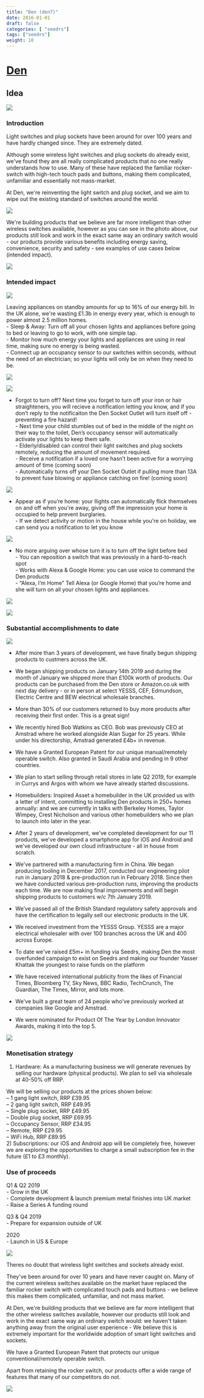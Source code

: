 ```yaml
---
title: "Den (den7)"
date: 2016-01-01
draft: false
categories: [ "seedrs"]
tags: ["seedrs"]
weight: 10
---
```


# [Den](https://www.seedrs.com/den7)

## Idea

![](/img/seedrs/uploads/startup/section_image/image/16940/p92lbmdgwpjzvnndc46v57fl6y4myoz/SEEDRS_Update_Launch_banner_2.jpg?rect=0%2C0%2C600%2C1173&w=600&fit=clip&s=b75966e87019c7497985a6574d695020)

### Introduction

Light switches and plug sockets have been around for over 100 years and have hardly changed since. They are extremely dated.

Although some wireless light switches and plug sockets do already exist, we've found they are all really complicated products that no one really understands how to use. Many of these have replaced the familiar rocker-switch with high-tech touch pads and buttons, making them complicated, unfamiliar and essentially not mass-market.

At Den, we're reinventing the light switch and plug socket, and we aim to wipe out the existing standard of switches around the world.

![](/img/seedrs/uploads/startup/section_image/image/16941/i4rfpu6h2td64lrmvqnlh2961y0kp4g/range_white_background.jpg?rect=0%2C0%2C600%2C371&w=600&fit=clip&s=ad245ef549ae5fafb826ad6514ba1a47)

We're building products that we believe are far more intelligent than other wireless switches available, however as you can see in the photo above, our products still look and work in the exact same way an ordinary switch would - our products provide various benefits including energy saving, convenience, security and safety - see examples of use cases below (intended impact).

![](/img/seedrs/uploads/startup/section_image/image/16942/pfui52c23k68h4jlb3eexps26rfvytq/App_iOS.jpg?rect=0%2C0%2C600%2C470&w=600&fit=clip&s=04d43e9174cc8fd1f23c283b52693aa2)

### Intended impact

![](/img/seedrs/uploads/startup/section_image/image/16943/ptdnh4plo1n4eug2jmibr6uniqzyyn2/Helping_reduce.jpg?rect=0%2C0%2C600%2C67&w=600&fit=clip&s=34c74cb6f99615f53d0a97001e31e37c)

Leaving appliances on standby amounts for up to 16% of our energy bill. In the UK alone, we're wasting £1.3b in energy every year, which is enough to power almost 2.5 million homes. <br>- Sleep &amp; Away: Turn off all your chosen lights and appliances before going to bed or leaving to go to work, with one simple tap. <br>- Monitor how much energy your lights and appliances are using in real time, making sure no energy is being wasted. <br>- Connect up an occupancy sensor to our switches within seconds, without the need of an electrician; so your lights will only be on when they need to be.

![](/img/seedrs/uploads/startup/section_image/image/16944/4taagijarnuxbk9kbpr4wxdq991vfuj/On_Off_v10_2.gif?rect=0%2C0%2C497%2C248&w=600&fit=clip&s=8eca89535fe1abf6f76b3cf9c8ac2537)

![](/img/seedrs/uploads/startup/section_image/image/16945/8i9rwkg0ll4sw88d2u14ndgfkbtbz2x/Creating_a_safer__1_.jpg?rect=0%2C0%2C600%2C38&w=600&fit=clip&s=125f4b2deacef8c8b39c3c0e5952d3e5)

- Forgot to turn off? Next time you forget to turn off your iron or hair straighteners, you will recieve a notification letting you know, and if you don’t reply to the notificaiton the Den Socket Outlet will turn itself off - preventing a fire hazard! <br>- Next time your child stumbles out of bed in the middle of the night on their way to the toilet, Den’s occupancy sensor will automatically activate your lights to keep them safe. <br>- Elderly/disabled can control their light switches and plug sockets remotely, reducing the amount of movement required. <br>- Receive a notification if a loved one hasn’t been active for a worrying amount of time (coming soon) <br>- Automatically turns off your Den Socket Outlet if pulling more than 13A to prevent fuse blowing or appliance catching on fire! (coming soon)

![](/img/seedrs/uploads/startup/section_image/image/16946/jqdc75g1nzl7tgn8iw7z3rq1laqy2dp/Creating_a_secure.jpg?rect=0%2C0%2C600%2C58&w=600&fit=clip&s=e8ceb17f09e749417b89bfbf5d0dc190)

- Appear as if you’re home: your llights can automatically flick themselves on and off when you're away, giving off the impression your home is occupied to help prevent burglaries. <br>- If we detect activity or motion in the house while you're on holiday, we can send you a notification to let you know

![](/img/seedrs/uploads/startup/section_image/image/16947/tu3dh8mmm3iw2lqogr7utrgob3v030b/Adding_convenience.jpg?rect=0%2C0%2C600%2C50&w=600&fit=clip&s=462c83f4b4e32e362e63caaabf269076)

- No more arguing over whose turn it is to turn off the light before bed <br>- You can reposition a switch that was previously in a hard-to-reach spot <br>- Works with Alexa &amp; Google Home: you can use voice to command the Den products <br>- “Alexa, I’m Home” Tell Alexa (or Google Home) that you’re home and she will turn on all your chosen lights and appliances.

![](/img/seedrs/uploads/startup/section_image/image/16948/fi2cjpcbs92qfpjccbfmjzh6efrw2xw/den-benefits.png?rect=0%2C0%2C600%2C233&w=600&fit=clip&s=560e3e3e1b40714c3927ae61040d1166)

![](/img/seedrs/uploads/startup/section_image/image/16949/mnw0sh4z8cbu9nm8v51yrlx8ol1wqdu/Screen_Shot_2018-03-16_at_00.53.31__3_.png?rect=0%2C0%2C600%2C268&w=600&fit=clip&s=eff69e515836b519bcf95b381ad76306)

### Substantial accomplishments to date

![](/img/seedrs/uploads/startup/section_image/image/16950/q90zigi7amn2w5vtj7mzov5w0vle0ai/Screen_Shot_2016-04-05_at_00.45.04.png?rect=0%2C0%2C600%2C337&w=600&fit=clip&s=66547521a4c844cc6015994e0018f47e)

- After more than 3 years of development, we have finally begun shipping products to custmers across the UK.

- We began shipping products on January 14th 2019 and during the month of January we shipped more than £100k worth of products. Our products can be purchased from the Den store or Amazon.co.uk with next day delivery - or in person at select YESSS, CEF, Edmundson, Electric Centre and BEW electrical wholesale branches.

- More than 30% of our customers returned to buy more products after receiving their first order. This is a great sign!

- We recently hired Bob Watkins as CEO. Bob was previously CEO at Amstrad where he worked alongside Alan Sugar for 25 years. While under his directorship, Amstrad generated £4b+ in revenue.

- We have a Granted European Patent for our unique manual/remotely operable switch. Also granted in Saudi Arabia and pending in 9 other countries.

- We plan to start selling through retail stores in late Q2 2019, for example in Currys and Argos with whom we have already started discussions.

- Homebuilders: Inspired Asset a homebuilder in the UK provided us with a letter of intent, committing to installing Den products in 250+ homes annually: and we are currently in talks with Berkeley Homes, Taylor Wimpey, Crest Nicholson and various other homebuilders who we plan to launch into later in the year.

- After 2 years of development, we've completed development for our 11 products, we've developed a smartphone app for iOS and Android and we've developed our own cloud infrastructure - all in house from scratch.

- We've partnered with a manufacturing firm in China. We began producing tooling in December 2017, conducted our engineering pilot run in January 2018 &amp; pre-production run in February 2018. Since then we have conducted various pre-production runs, improving the products each time. We are now making final improvements and will begin shipping products to customers w/c 7th January 2019.

- We’ve passed all of the British Standard regulatory safety approvals and have the certification to legally sell our electronic products in the UK.

- We received investment from the YESSS Group. YESSS are a major electrical wholesaler with over 100 branches across the UK and 400 across Europe.

- To date we've raised £5m+ in funding via Seedrs, making Den the most overfunded campaign to exist on Seedrs and making our founder Yasser Khattak the youngest to raise funds on the platform

- We have received international publicity from the likes of Financial Times, Bloomberg TV, Sky News, BBC Radio, TechCrunch, The Guardian, The Times, Mirror, and lots more.

- We've built a great team of 24 people who've previously worked at companies like Google and Amstrad.

- We were nominated for Product Of The Year by London Innovator Awards, making it into the top 5.

![](/img/seedrs/uploads/startup/section_image/image/16951/2258x940ybk2qqcac9aorx8iot9f7vw/1403695784Christchurch-Branch-External__2_.jpg?rect=0%2C0%2C600%2C322&w=600&fit=clip&s=574effe6cde322392628dc39a7333f62)

### Monetisation strategy

1) Hardware: As a manufacturing business we will generate revenues by selling our hardware (physical products). We plan to sell via wholesale at 40-50% off RRP.

We will be selling our products at the prices shown below: <br>– 1 gang light switch, RRP £39.95 <br>– 2 gang light switch, RRP £49.95 <br>– Single plug socket, RRP £49.95 <br>– Double plug socket, RRP £69.95 <br>– Occupancy Sensor, RRP £34.95 <br>– Remote, RRP £29.95 <br>– WiFi Hub, RRP £89.95 <br>2) Subscriptions: our iOS and Android app will be completely free, however we are exploring the opportunities to charge a small subscription fee in the future (£1 to £3 monthly).

### Use of proceeds

Q1 &amp; Q2 2019 <br>- Grow in the UK <br>- Complete development &amp; launch premium metal finishes into UK market <br>- Raise a Series A funding round

Q3 &amp; Q4 2019 <br>- Prepare for expansion outside of UK

2020 <br>- Launch in US &amp; Europe

![](/img/seedrs/uploads/startup/section_image/image/16952/qwfjo3gc4pwwoze5ktjxmbuj1lhmhpv/Sketching_Ting.jpg?rect=0%2C0%2C596%2C447&w=600&fit=clip&s=4823e0ca66f5c141b5ea06033d51492e)

Theres no doubt that wireless light switches and sockets already exist.

They've been around for over 10 years and have never caught on. Many of the current wireless switches available on the market have replaced the familiar rocker switch with complicated touch pads and buttons - we believe this makes them complicated, unfamiliar, and not mass market.

At Den, we're building products that we believe are far more intelligent that the other wireless switches available, however our products still look and work in the exact same way an ordinary switch would: we haven't taken anything away from the original user experience - We believe this is extremely important for the worldwide adoption of smart light switches and sockets.

We have a Granted European Patent that protects our unique conventional/remotely operable switch.

Apart from retaining the rocker switch, our products offer a wide range of features that many of our competitors do not.

![](/img/seedrs/uploads/startup/section_image/image/16953/6h1pyrb9gkwjluop2poclran5djmdv7/transforming-industry.png?rect=0%2C0%2C600%2C248&w=600&fit=clip&s=18782016fe1dc36287179f133c479a16)

